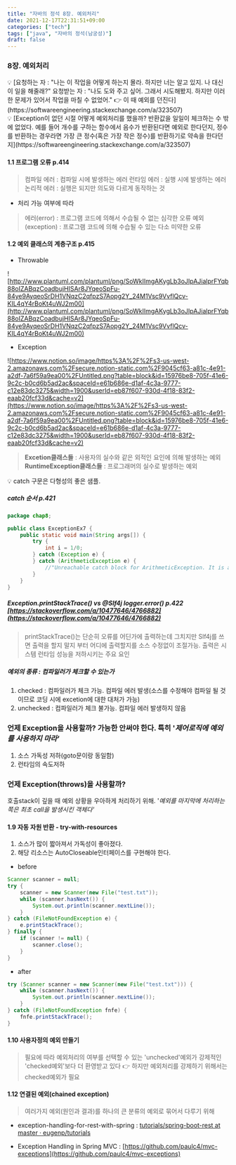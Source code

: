```yaml
---
title: "자바의 정석 8장. 예외처리"
date: 2021-12-17T22:31:51+09:00
categories: ["tech"]
tags: ["java", "자바의 정석(남궁성)"]
draft: false
---
```


### 8장. 예외처리

<aside>
💡 [요청하는 자 : "나는 이 작업을 어떻게 하는지 몰라. 하지만 너는 알고 있지. 나 대신 이 일을 해줄래?"
요청받는 자 : "나도 도와 주고 싶어. 그래서 시도해봤지. 하지만 이러한 문제가 있어서 작업을 마칠 수 없었어." 👉 이 때 예외를 던진다](https://softwareengineering.stackexchange.com/a/323507)

</aside>

<aside>
💡 [Exception이 없던 시절 어떻게 예외처리를 했을까? 반환값을 일일이 체크하는 수 밖에 없었다. 예를 들어 개수를 구하는 함수에서 음수가 반환된다면 예외로 한다던지, 정수를 반환하는 경우라면 가장 큰 정수(혹은 가장 작은 정수)를 반환하기로 약속을 한다던지](https://softwareengineering.stackexchange.com/a/323507)

</aside>

#### 1.1 프로그램 오류 p.414

> 컴파일 에러 : 컴파일 시에 발생하는 에러
런타임 에러 : 실행 시에 발생하는 에러
논리적 에러 : 실행은 되지만 의도와 다르게 동작하는 것
>
- 처리 가능 여부에 따라

> 에러(error) : 프로그램 코드에 의해서 수습될 수 없는 심각한 오류
예외(exception) : 프로그램 코드에 의해 수습될 수 있는 다소 미약한 오류
>

#### 1.2 예외 클래스의 계층구조 p.415

- Throwable

![http://www.plantuml.com/plantuml/png/SoWkIImgAKygLb3oJIpAJialprFYqb88oIZABqzCoadbujHISAr8JYqeoSpFu-84ye9AyqeoSrDH1VNqzC2qfpzS7Aopg2Y_24M1Vsc9VvflQcv-KIL4qY4rBoKt4uWJ2m00](http://www.plantuml.com/plantuml/png/SoWkIImgAKygLb3oJIpAJialprFYqb88oIZABqzCoadbujHISAr8JYqeoSpFu-84ye9AyqeoSrDH1VNqzC2qfpzS7Aopg2Y_24M1Vsc9VvflQcv-KIL4qY4rBoKt4uWJ2m00)

- Exception

![https://www.notion.so/image/https%3A%2F%2Fs3-us-west-2.amazonaws.com%2Fsecure.notion-static.com%2F9045cf63-a81c-4e91-a2df-7a6f59a9ea00%2FUntitled.png?table=block&id=15976be8-705f-41e6-9c2c-b0cd6b5ad2ac&spaceId=e61b686e-d1af-4c3a-9777-c12e83dc3275&width=1900&userId=eb87f607-930d-4f18-83f2-eaab20fcf33d&cache=v2](https://www.notion.so/image/https%3A%2F%2Fs3-us-west-2.amazonaws.com%2Fsecure.notion-static.com%2F9045cf63-a81c-4e91-a2df-7a6f59a9ea00%2FUntitled.png?table=block&id=15976be8-705f-41e6-9c2c-b0cd6b5ad2ac&spaceId=e61b686e-d1af-4c3a-9777-c12e83dc3275&width=1900&userId=eb87f607-930d-4f18-83f2-eaab20fcf33d&cache=v2)

> **Excetion클래스들** : 사용자의 실수와 같은 외적인 요인에 의해 발생하는 예외
**RuntimeException클래스들** : 프로그래머의 실수로 발생하는 예외
>

<aside>
💡 catch 구문은 다형성의 좋은 샘플.

</aside>

##### catch 순서 p.421

```java
package chap8;

public class ExceptionEx7 {
	public static void main(String args[]) {
		try {
			int i = 1/0;
		} catch (Exception e) {
		} catch (ArithmeticException e) {
			//"Unreachable catch block for ArithmeticException. It is already handled by the catch block for Exception"
		}
	}
}
```

##### Exception.printStackTrace() vs @Slf4j logger.error() p.422 [https://stackoverflow.com/a/10477646/4766882](https://stackoverflow.com/a/10477646/4766882)

> printStackTrace()는 단순히 오류를 어딘가에 출력하는데 그치지만 Slf4j를 쓰면 출력을 할지 말지 부터 어디에 출력할지를 소스 수정없이 조절가능. 출력은 시스템 런타임 성능을 저하시키는 주요 요인
>

##### 예외의 종류 : *컴파일러가 체크할 수 있는가*

1. checked : 컴파일러가 체크 가능. 컴파일 에러 발생(소스를 수정해야 컴파일 될 것이므로 코딩 시에 excetion에 대한 대처가 가능)
2. unchecked : 컴파일러가 체크 불가능. 컴파일 에러 발생하지 않음

### 언제 Exception을 사용할까? 가능한 안써야 한다. 특히 '*제어로직에 예외를 사용하지 마라'*

1. 소스 가독성 저하(goto문이랑 동일함)
2. 런타임의 속도저하

### 언제 Exception(throws)을 사용할까?

호출stack이 깊을 때 예외 상황을 우아하게 처리하기 위해. '*예외를 마지막에 처리하는 쪽은 최초 call을 발생시킨 객체다'*

#### 1.9 자동 자원 반환 - try-with-resources

1. 소스가 많이 짧아져서 가독성이 좋아졌다.
2. 해당 리소스는 AutoCloseable인터페이스를 구현해야 한다.
- before

```java
Scanner scanner = null;
try {
    scanner = new Scanner(new File("test.txt"));
    while (scanner.hasNext()) {
        System.out.println(scanner.nextLine());
    }
} catch (FileNotFoundException e) {
    e.printStackTrace();
} finally {
    if (scanner != null) {
        scanner.close();
    }
}
```

- after

```java
try (Scanner scanner = new Scanner(new File("test.txt"))) {
    while (scanner.hasNext()) {
        System.out.println(scanner.nextLine());
    }
} catch (FileNotFoundException fnfe) {
    fnfe.printStackTrace();
}
```

#### 1.10 사용자정의 예외 만들기

> 필요에 따라 예외처리의 여부를 선택할 수 있는 'unchecked'예외가 강제적인 'checked예외'보다 더 환영받고 있다 👉 하지만 예외처리를 강제하기 위해서는 checked예외가 필요
>

#### 1.12 연결된 예외(chained exception)

> 여러가지 예외(원인과 결과)를 하나의 큰 분류의 예외로 묶어서 다루기 위해

- exception-handling-for-rest-with-spring :
[tutorials/spring-boot-rest at master · eugenp/tutorials](https://github.com/eugenp/tutorials/tree/master/spring-boot-rest)

- Exception Handling in Spring MVC : [https://github.com/paulc4/mvc-exceptions](https://github.com/paulc4/mvc-exceptions)

